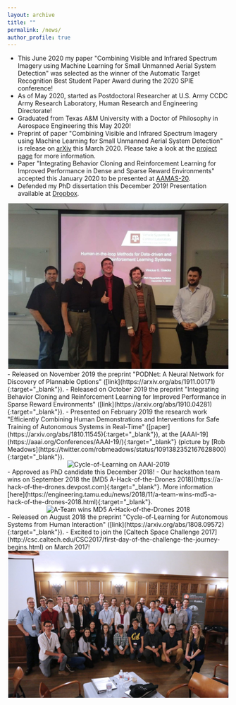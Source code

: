 ```yaml
---
layout: archive
title: ""
permalink: /news/
author_profile: true
---
```

<!-- - Succesfully defended my PhD disseration this December 2019! -->
- This June 2020 my paper "Combining Visible and Infrared Spectrum Imagery using Machine Learning for Small Unmanned Aerial System Detection" was selected as the winner of the Automatic Target Recognition Best Student Paper Award during the 2020 SPIE conference!
- As of May 2020, started as Postdoctoral Researcher at U.S. Army CCDC Army Research Laboratory, Human Research and Engineering Directorate!
- Graduated from Texas A&M University with a Doctor of Philosophy in Aerospace Engineering this May 2020!
- Preprint of paper "Combining Visible and Infrared Spectrum Imagery using Machine Learning for Small Unmanned Aerial System Detection" is release on [arXiv](https://arxiv.org/abs/2003.12638) this March 2020. Please take a look at the [project page](https://sites.google.com/view/tamudrone-spie2020/) for more information. 
- Paper "Integrating Behavior Cloning and Reinforcement Learning for Improved Performance in Dense and Sparse Reward Environments" accepted this January 2020 to be presented at [AAMAS-20](https://aamas2020.conference.auckland.ac.nz/papers/).
- Defended my PhD dissertation this December 2019! Presentation available at [Dropbox](https://www.dropbox.com/s/qly3jbbl9g8qqns/Presentation_Defense_VGGoecks_final.pdf).
<center><img src="../images/defense.jpg" alt="PhD Defense" width="500"/></center>
- Released on November 2019 the preprint "PODNet: A Neural Network for Discovery of Plannable Options" ([link](https://arxiv.org/abs/1911.00171){:target="_blank"}).
- Released on October 2019 the preprint "Integrating Behavior Cloning and Reinforcement Learning for Improved Performance in Sparse Reward Environments" ([link](https://arxiv.org/abs/1910.04281){:target="_blank"}).
- Presented on February 2019 the research work "Efficiently Combining Human Demonstrations and Interventions for Safe Training of Autonomous Systems in Real-Time" ([paper](https://arxiv.org/abs/1810.11545){:target="_blank"}), at the [AAAI-19](https://aaai.org/Conferences/AAAI-19/){:target="_blank"} (picture by [Rob Meadows](https://twitter.com/robmeadows/status/1091382352167628800){:target="_blank"}).
<center><img src="https://pbs.twimg.com/media/DyVedh0V4AA96fE.jpg" alt="Cycle-of-Learning on AAAI-2019" width="500"/></center>
- Approved as PhD candidate this December 2018!
- Our hackathon team wins on September 2018 the [MD5 A-Hack-of-the-Drones 2018](https://a-hack-of-the-drones.devpost.com){:target="_blank"}. More information [here](https://engineering.tamu.edu/news/2018/11/a-team-wins-md5-a-hack-of-the-drones-2018.html){:target="_blank"}.
<center><img src="https://engineering.tamu.edu/news/2018/11/_news-images/AERO-news-feature-drone-hackathon-05Nov2018.jpg" alt="A-Team wins MD5 A-Hack-of-the-Drones 2018" width="500"/></center>
- Released on August 2018 the preprint "Cycle-of-Learning for Autonomous Systems from Human Interaction" ([link](https://arxiv.org/abs/1808.09572){:target="_blank"}).
- Excited to join the [Caltech Space Challenge 2017](http://csc.caltech.edu/CSC2017/first-day-of-the-challenge-the-journey-begins.html) on March 2017!
<center><img src="../images/caltech_space_challenge_2017.jpeg" alt="PhD Defense" width="500"/></center>
